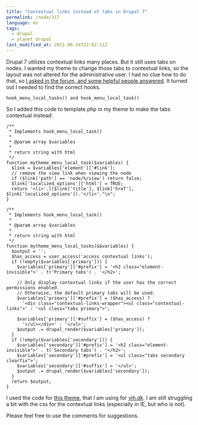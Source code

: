 ```yaml
---
title: "Contextual links instead of tabs in Drupal 7"
permalink: /node/317
language: en
tags:
  - drupal
  - planet drupal
last_modified_at: 2011-06-24T22:02:11Z
---
```


Drupal 7 utilizes contextual links many places. But it still uses tabs on nodes. I wanted my theme to change those tabs to contextual links, so the layout was not altered for the administrative user. I had no clue how to do that, so [I asked in the forum, and some helpful people answered](http://drupal.org/node/951088). It turned out I needed to find the correct hooks.

`hook_menu_local_tasks() and hook_menu_local_task()`

So I added this code to template.php in my theme to make the tabs contextual instead:

```
/**
 * Implements hook_menu_local_task() 
 *
 * @param array $variables
 *
 * return string with html
 */
function mytheme_menu_local_task($variables) {
  $link = $variables['element']['#link'];
  // remove the view link when viewing the node
  if ($link['path'] == 'node/%/view') return false;
  $link['localized_options']['html'] = TRUE;
  return '<li>'.l($link['title'], $link['href'], $link['localized_options']).'</li>'."\n"; 
}

/**
 * Implements hook_menu_local_task() 
 *
 * @param array $variables
 *
 * return string with html
 */
function mytheme_menu_local_tasks(&$variables) {
  $output = '';
  $has_access = user_access('access contextual links');
  if (!empty($variables['primary'])) {
    $variables['primary']['#prefix'] = '<h2 class="element-invisible">' . t('Primary tabs') . '</h2>';
   
    // Only display contextual links if the user has the correct permissions enabled.
    // Otherwise, the default primary tabs will be used.   
    $variables['primary']['#prefix'] = ($has_access) ?
      '<div class="contextual-links-wrapper"><ul class="contextual-links">' : '<ul class="tabs primary">';

    $variables['primary']['#suffix'] = ($has_access) ?
      '</ul></div>' : '</ul>';
    $output .= drupal_render($variables['primary']);
  }
  if (!empty($variables['secondary'])) {
    $variables['secondary']['#prefix'] = '<h2 class="element-invisible">' . t('Secondary tabs') . '</h2>';
    $variables['secondary']['#prefix'] = '<ul class="tabs secondary clearfix">';
    $variables['secondary']['#suffix'] = '</ul>';
    $output .= drupal_render($variables['secondary']);
  }
  return $output;
}
```

I used the code for [this theme](http://github.com/vih/vih.dk-theme), that I am using for [vih.dk](http://vih.dk). I am still struggling a bit with the css for the contextual links (especially in IE, but who is not).

Please feel free to use the comments for suggestions.
